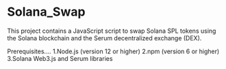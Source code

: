 # Solana_Swap
This project contains a JavaScript script to swap Solana SPL tokens using the Solana blockchain and the Serum decentralized exchange (DEX).

Prerequisites....
1.Node.js (version 12 or higher)
2.npm (version 6 or higher)
3.Solana Web3.js and Serum libraries
